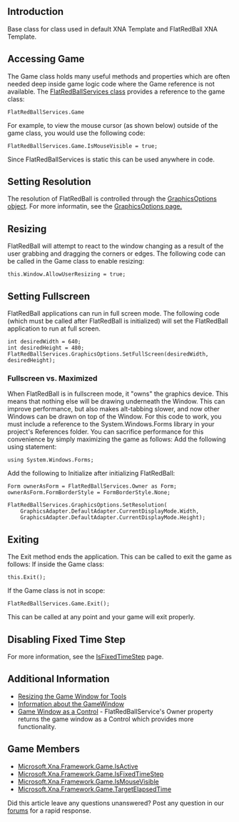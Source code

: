 ## Introduction

Base class for class used in default XNA Template and FlatRedBall XNA Template.

## Accessing Game

The Game class holds many useful methods and properties which are often needed deep inside game logic code where the Game reference is not available. The [FlatRedBallServices class](/frb/docs/index.php?title=FlatRedBall.FlatRedBallServices.md "FlatRedBall.FlatRedBallServices") provides a reference to the game class:

    FlatRedBallServices.Game

For example, to view the mouse cursor (as shown below) outside of the game class, you would use the following code:

    FlatRedBallServices.Game.IsMouseVisible = true;

Since FlatRedBallServices is static this can be used anywhere in code.

## Setting Resolution

The resolution of FlatRedBall is controlled through the [GraphicsOptions object](/frb/docs/index.php?title=FlatRedBall.Graphics.GraphicsOptions.md "FlatRedBall.Graphics.GraphicsOptions"). For more informatin, see the [GraphicsOptions page.](/frb/docs/index.php?title=FlatRedBall.Graphics.GraphicsOptions.md "FlatRedBall.Graphics.GraphicsOptions")

## Resizing

FlatRedBall will attempt to react to the window changing as a result of the user grabbing and dragging the corners or edges. The following code can be called in the Game class to enable resizing:

    this.Window.AllowUserResizing = true;

## Setting Fullscreen

FlatRedBall applications can run in full screen mode. The following code (which must be called after FlatRedBall is initialized) will set the FlatRedBall application to run at full screen.

    int desiredWidth = 640;
    int desiredHeight = 480;
    FlatRedBallServices.GraphicsOptions.SetFullScreen(desiredWidth, desiredHeight);

### Fullscreen vs. Maximized

When FlatRedBall is in fullscreen mode, it "owns" the graphics device. This means that nothing else will be drawing underneath the Window. This can improve performance, but also makes alt-tabbing slower, and now other Windows can be drawn on top of the Window. For this code to work, you must include a reference to the System.Windows.Forms library in your project's References folder. You can sacrifice performance for this convenience by simply maximizing the game as follows: Add the following using statement:

    using System.Windows.Forms;

Add the following to Initialize after initializing FlatRedBall:

    Form ownerAsForm = FlatRedBallServices.Owner as Form;
    ownerAsForm.FormBorderStyle = FormBorderStyle.None;

    FlatRedBallServices.GraphicsOptions.SetResolution(
        GraphicsAdapter.DefaultAdapter.CurrentDisplayMode.Width,
        GraphicsAdapter.DefaultAdapter.CurrentDisplayMode.Height);

## Exiting

The Exit method ends the application. This can be called to exit the game as follows: If inside the Game class:

    this.Exit();

If the Game class is not in scope:

    FlatRedBallServices.Game.Exit();

This can be called at any point and your game will exit properly.

## Disabling Fixed Time Step

For more information, see the [IsFixedTimeStep](/documentation/api/microsoft-xna-framework/microsoft-xna-framework-game/microsoft-xna-framework-game-isfixedtimestep.md) page.

## Additional Information

-   [Resizing the Game Window for Tools](/frb/docs/index.php?title=Microsoft.Xna.Framework.Game:Resizing_the_Game_Window_for_Tools.md "Microsoft.Xna.Framework.Game:Resizing the Game Window for Tools")
-   [Information about the GameWindow](/frb/docs/index.php?title=Microsoft.Xna.Framework.GameWindow.md "Microsoft.Xna.Framework.GameWindow")
-   [Game Window as a Control](/frb/docs/index.php?title=FlatRedBall.FlatRedBallServices.md.Owner "FlatRedBall.FlatRedBallServices.Owner") - FlatRedBallService's Owner property returns the game window as a Control which provides more functionality.

## Game Members

-   [Microsoft.Xna.Framework.Game.IsActive](/frb/docs/index.php?title=Microsoft.Xna.Framework.Game.IsActive.md "Microsoft.Xna.Framework.Game.IsActive")
-   [Microsoft.Xna.Framework.Game.IsFixedTimeStep](/frb/docs/index.php?title=Microsoft.Xna.Framework.Game.IsFixedTimeStep.md "Microsoft.Xna.Framework.Game.IsFixedTimeStep")
-   [Microsoft.Xna.Framework.Game.IsMouseVisible](/frb/docs/index.php?title=Microsoft.Xna.Framework.Game.IsMouseVisible.md "Microsoft.Xna.Framework.Game.IsMouseVisible")
-   [Microsoft.Xna.Framework.Game.TargetElapsedTime](/frb/docs/index.php?title=Microsoft.Xna.Framework.Game.TargetElapsedTime.md "Microsoft.Xna.Framework.Game.TargetElapsedTime")

Did this article leave any questions unanswered? Post any question in our [forums](/frb/forum.md) for a rapid response.
